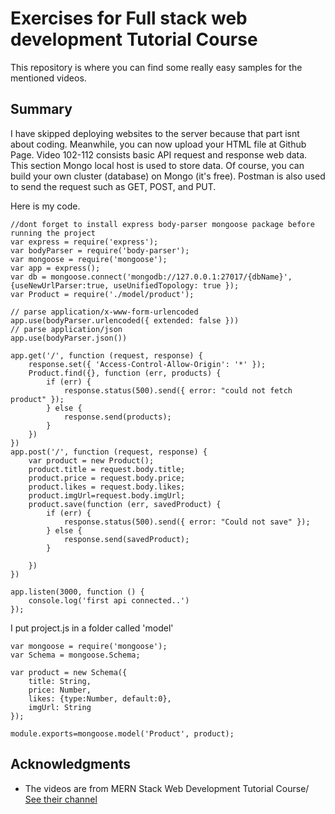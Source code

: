 # Exercises for Full stack web development Tutorial Course
This repository is where you can find some really easy samples for the mentioned videos.

## Summary
I have skipped deploying websites to the server because that part isnt about coding. Meanwhile, you can now upload your HTML file at Github Page. 
Video 102-112 consists basic API request and response web data. This section Mongo local host is used to store data. Of course, you can build your own cluster (database) on Mongo (it's free). Postman is also used to send the request such as GET, POST, and PUT.


Here is my code.
```
//dont forget to install express body-parser mongoose package before running the project
var express = require('express');
var bodyParser = require('body-parser');
var mongoose = require('mongoose');
var app = express();
var db = mongoose.connect('mongodb://127.0.0.1:27017/{dbName}',{useNewUrlParser:true, useUnifiedTopology: true });
var Product = require('./model/product');

// parse application/x-www-form-urlencoded
app.use(bodyParser.urlencoded({ extended: false }))
// parse application/json
app.use(bodyParser.json())

app.get('/', function (request, response) {
    response.set({ 'Access-Control-Allow-Origin': '*' }); 
    Product.find({}, function (err, products) {
        if (err) {
            response.status(500).send({ error: "could not fetch product" });
        } else {
            response.send(products);
        }
    })
})
app.post('/', function (request, response) {
    var product = new Product();
    product.title = request.body.title;
    product.price = request.body.price;
    product.likes = request.body.likes;
    product.imgUrl=request.body.imgUrl;
    product.save(function (err, savedProduct) {
        if (err) {
            response.status(500).send({ error: "Could not save" });
        } else {
            response.send(savedProduct);
        }

    })
})

app.listen(3000, function () {
    console.log('first api connected..')
});

```
I put project.js in a folder called 'model'
```
var mongoose = require('mongoose');
var Schema = mongoose.Schema;

var product = new Schema({
    title: String,
    price: Number,
    likes: {type:Number, default:0},
    imgUrl: String
});

module.exports=mongoose.model('Product', product);
```

## Acknowledgments

* The videos are from MERN Stack Web Development Tutorial Course/ [See their channel](https://www.youtube.com/channel/UCDsEHTvh-YO80AZna7X7UVA)
